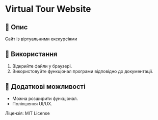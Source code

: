 # Virtual Tour Website

## 📌 Опис
Сайт із віртуальними екскурсіями

## 🚀 Використання
1. Відкрийте файли у браузері.
2. Використовуйте функціонал програми відповідно до документації.

## 🔧 Додаткові можливості
- Можна розширити функціонал.
- Поліпшення UI/UX.

Ліцензія: MIT License
